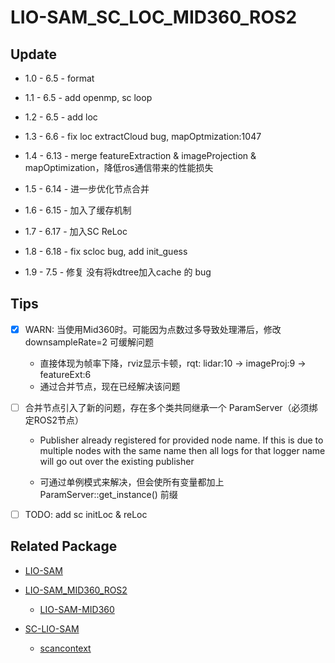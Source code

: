 # LIO-SAM_SC_LOC_MID360_ROS2

## Update

- 1.0 - 6.5 - format

- 1.1 - 6.5 - add openmp, sc loop

- 1.2 - 6.5 - add loc

- 1.3 - 6.6 - fix loc extractCloud bug, mapOptmization:1047

- 1.4 - 6.13 - merge featureExtraction & imageProjection & mapOptimization，降低ros通信带来的性能损失

- 1.5 - 6.14 - 进一步优化节点合并

- 1.6 - 6.15 - 加入了缓存机制

- 1.7 - 6.17 - 加入SC ReLoc

- 1.8 - 6.18 - fix scloc bug, add init_guess

- 1.9 - 7.5 - 修复 没有将kdtree加入cache 的 bug


## Tips

- [x] WARN: 当使用Mid360时。可能因为点数过多导致处理滞后，修改 downsampleRate=2 可缓解问题
  - 直接体现为帧率下降，rviz显示卡顿，rqt: lidar:10 -> imageProj:9 -> featureExt:6
  - 通过合并节点，现在已经解决该问题

- [ ] 合并节点引入了新的问题，存在多个类共同继承一个 ParamServer（必须绑定ROS2节点）

  - Publisher already registered for provided node name. If this is due to multiple nodes with the same name then all logs for that logger name will go out over the existing publisher

  - 可通过单例模式来解决，但会使所有变量都加上 ParamServer::get_instance() 前缀

- [ ] TODO: add sc initLoc &  reLoc



## Related Package
  - [LIO-SAM](https://github.com/TixiaoShan/LIO-SAM)

  - [LIO-SAM_MID360_ROS2](https://github.com/UV-Lab/LIO-SAM_MID360_ROS2)
    - [LIO-SAM-MID360](https://github.com/nkymzsy/LIO-SAM-MID360)

  - [SC-LIO-SAM](https://github.com/gisbi-kim/SC-LIO-SAM)
    - [scancontext](https://github.com/gisbi-kim/scancontext)



  <!-- - [SC-LIO-SAM_based_relocalization](https://github.com/shallowlife/SC-LIO-SAM_based_relocalization) -->
